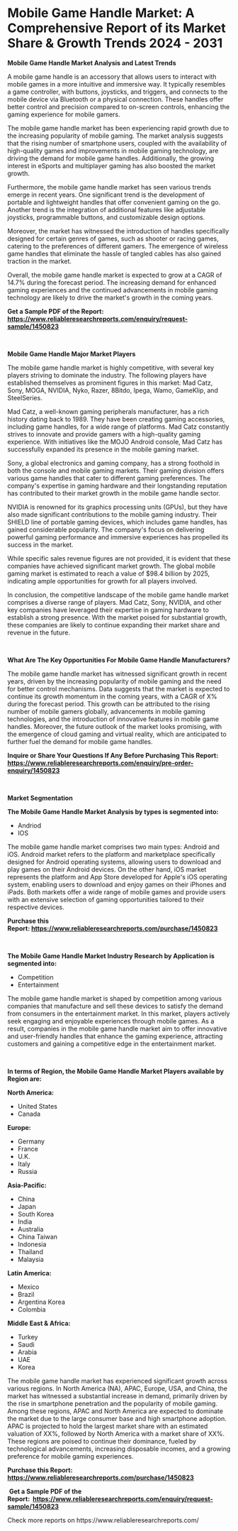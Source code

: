 <p><h1>Mobile Game Handle Market: A Comprehensive Report of its Market Share & Growth Trends 2024 - 2031</h1></p><p><strong>Mobile Game Handle Market Analysis and Latest Trends</strong></p>
<p><p>A mobile game handle is an accessory that allows users to interact with mobile games in a more intuitive and immersive way. It typically resembles a game controller, with buttons, joysticks, and triggers, and connects to the mobile device via Bluetooth or a physical connection. These handles offer better control and precision compared to on-screen controls, enhancing the gaming experience for mobile gamers.</p><p>The mobile game handle market has been experiencing rapid growth due to the increasing popularity of mobile gaming. The market analysis suggests that the rising number of smartphone users, coupled with the availability of high-quality games and improvements in mobile gaming technology, are driving the demand for mobile game handles. Additionally, the growing interest in eSports and multiplayer gaming has also boosted the market growth.</p><p>Furthermore, the mobile game handle market has seen various trends emerge in recent years. One significant trend is the development of portable and lightweight handles that offer convenient gaming on the go. Another trend is the integration of additional features like adjustable joysticks, programmable buttons, and customizable design options.</p><p>Moreover, the market has witnessed the introduction of handles specifically designed for certain genres of games, such as shooter or racing games, catering to the preferences of different gamers. The emergence of wireless game handles that eliminate the hassle of tangled cables has also gained traction in the market.</p><p>Overall, the mobile game handle market is expected to grow at a CAGR of 14.7% during the forecast period. The increasing demand for enhanced gaming experiences and the continued advancements in mobile gaming technology are likely to drive the market's growth in the coming years.</p></p>
<p><strong>Get a Sample PDF of the Report:&nbsp; <a href="https://www.reliableresearchreports.com/enquiry/request-sample/1450823">https://www.reliableresearchreports.com/enquiry/request-sample/1450823</a></strong></p>
<p>&nbsp;</p>
<p><strong>Mobile Game Handle Major Market Players</strong></p>
<p><p>The mobile game handle market is highly competitive, with several key players striving to dominate the industry. The following players have established themselves as prominent figures in this market: Mad Catz, Sony, MOGA, NVIDIA, Nyko, Razer, 8Bitdo, Ipega, Wamo, GameKlip, and SteelSeries.</p><p>Mad Catz, a well-known gaming peripherals manufacturer, has a rich history dating back to 1989. They have been creating gaming accessories, including game handles, for a wide range of platforms. Mad Catz constantly strives to innovate and provide gamers with a high-quality gaming experience. With initiatives like the MOJO Android console, Mad Catz has successfully expanded its presence in the mobile gaming market.</p><p>Sony, a global electronics and gaming company, has a strong foothold in both the console and mobile gaming markets. Their gaming division offers various game handles that cater to different gaming preferences. The company's expertise in gaming hardware and their longstanding reputation has contributed to their market growth in the mobile game handle sector.</p><p>NVIDIA is renowned for its graphics processing units (GPUs), but they have also made significant contributions to the mobile gaming industry. Their SHIELD line of portable gaming devices, which includes game handles, has gained considerable popularity. The company's focus on delivering powerful gaming performance and immersive experiences has propelled its success in the market.</p><p>While specific sales revenue figures are not provided, it is evident that these companies have achieved significant market growth. The global mobile gaming market is estimated to reach a value of $98.4 billion by 2025, indicating ample opportunities for growth for all players involved.</p><p>In conclusion, the competitive landscape of the mobile game handle market comprises a diverse range of players. Mad Catz, Sony, NVIDIA, and other key companies have leveraged their expertise in gaming hardware to establish a strong presence. With the market poised for substantial growth, these companies are likely to continue expanding their market share and revenue in the future.</p></p>
<p>&nbsp;</p>
<p><strong>What Are The Key Opportunities For Mobile Game Handle Manufacturers?</strong></p>
<p><p>The mobile game handle market has witnessed significant growth in recent years, driven by the increasing popularity of mobile gaming and the need for better control mechanisms. Data suggests that the market is expected to continue its growth momentum in the coming years, with a CAGR of X% during the forecast period. This growth can be attributed to the rising number of mobile gamers globally, advancements in mobile gaming technologies, and the introduction of innovative features in mobile game handles. Moreover, the future outlook of the market looks promising, with the emergence of cloud gaming and virtual reality, which are anticipated to further fuel the demand for mobile game handles.</p></p>
<p><strong>Inquire or Share Your Questions If Any Before Purchasing This Report: <a href="https://www.reliableresearchreports.com/enquiry/pre-order-enquiry/1450823">https://www.reliableresearchreports.com/enquiry/pre-order-enquiry/1450823</a></strong></p>
<p>&nbsp;</p>
<p><strong>Market Segmentation</strong></p>
<p><strong>The Mobile Game Handle Market Analysis by types is segmented into:</strong></p>
<p><ul><li>Andriod</li><li>IOS</li></ul></p>
<p><p>The mobile game handle market comprises two main types: Android and iOS. Android market refers to the platform and marketplace specifically designed for Android operating systems, allowing users to download and play games on their Android devices. On the other hand, iOS market represents the platform and App Store developed for Apple's iOS operating system, enabling users to download and enjoy games on their iPhones and iPads. Both markets offer a wide range of mobile games and provide users with an extensive selection of gaming opportunities tailored to their respective devices.</p></p>
<p><strong>Purchase this Report:&nbsp;<a href="https://www.reliableresearchreports.com/purchase/1450823">https://www.reliableresearchreports.com/purchase/1450823</a></strong></p>
<p>&nbsp;</p>
<p><strong>The Mobile Game Handle Market Industry Research by Application is segmented into:</strong></p>
<p><ul><li>Competition</li><li>Entertainment</li></ul></p>
<p><p>The mobile game handle market is shaped by competition among various companies that manufacture and sell these devices to satisfy the demand from consumers in the entertainment market. In this market, players actively seek engaging and enjoyable experiences through mobile games. As a result, companies in the mobile game handle market aim to offer innovative and user-friendly handles that enhance the gaming experience, attracting customers and gaining a competitive edge in the entertainment market.</p></p>
<p>&nbsp;</p>
<p><strong>In terms of Region, the Mobile Game Handle Market Players available by Region are:</strong></p>
<p>
    <p> <strong> North America: </strong>
        <ul>
            <li>United States</li>
            <li>Canada</li>
        </ul>
        </p> 
    <p> <strong> Europe: </strong>
        <ul>
            <li>Germany</li>
            <li>France</li>
            <li>U.K.</li>
            <li>Italy</li>
            <li>Russia</li>
        </ul>
        </p> 
    <p> <strong> Asia-Pacific: </strong>
        <ul>
            <li>China</li>
            <li>Japan</li>
            <li>South Korea</li>
            <li>India</li>
            <li>Australia</li>
            <li>China Taiwan</li>
            <li>Indonesia</li>
            <li>Thailand</li>
            <li>Malaysia</li>
        </ul>
        </p> 
    <p> <strong> Latin America: </strong>
        <ul>
            <li>Mexico</li>
            <li>Brazil</li>
            <li>Argentina Korea</li>
            <li>Colombia</li>
        </ul>
        </p> 
    <p> <strong> Middle East & Africa: </strong>
        <ul>
            <li>Turkey</li>
            <li>Saudi</li>
            <li>Arabia</li>
            <li>UAE</li>
            <li>Korea</li>
        </ul>
    </p>
    </p>
<p><p>The mobile game handle market has experienced significant growth across various regions. In North America (NA), APAC, Europe, USA, and China, the market has witnessed a substantial increase in demand, primarily driven by the rise in smartphone penetration and the popularity of mobile gaming. Among these regions, APAC and North America are expected to dominate the market due to the large consumer base and high smartphone adoption. APAC is projected to hold the largest market share with an estimated valuation of XX%, followed by North America with a market share of XX%. These regions are poised to continue their dominance, fueled by technological advancements, increasing disposable incomes, and a growing preference for mobile gaming experiences.</p></p>
<p><strong>Purchase this Report: <a href="https://www.reliableresearchreports.com/purchase/1450823">https://www.reliableresearchreports.com/purchase/1450823</a></strong></p>
<p>&nbsp;<strong>Get a Sample PDF of the Report:&nbsp;&nbsp;<a href="https://www.reliableresearchreports.com/enquiry/request-sample/1450823">https://www.reliableresearchreports.com/enquiry/request-sample/1450823</a></strong></p>
<p><strong></strong></p>
<p>Check more reports on https://www.reliableresearchreports.com/</p>